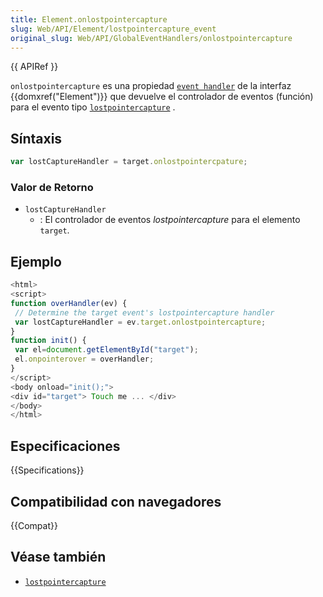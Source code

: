 ```yaml
---
title: Element.onlostpointercapture
slug: Web/API/Element/lostpointercapture_event
original_slug: Web/API/GlobalEventHandlers/onlostpointercapture
---
```


{{ APIRef }}

`onlostpointercapture` es una propiedad [`event handler`](/es/docs/Web/Reference/Events/Event_handlers) de la interfaz {{domxref("Element")}} que devuelve el controlador de eventos (función) para el evento tipo [`lostpointercapture`](/es/docs/Web/Reference/Events/lostpointercapture) .

## Síntaxis

```js
var lostCaptureHandler = target.onlostpointercpature;
```

### Valor de Retorno

- `lostCaptureHandler`
  - : El controlador de eventos _lostpointercapture_ para el elemento `target`.

## Ejemplo

```js
<html>
<script>
function overHandler(ev) {
 // Determine the target event's lostpointercapture handler
 var lostCaptureHandler = ev.target.onlostpointercapture;
}
function init() {
 var el=document.getElementById("target");
 el.onpointerover = overHandler;
}
</script>
<body onload="init();">
<div id="target"> Touch me ... </div>
</body>
</html>
```

## Especificaciones

{{Specifications}}

## Compatibilidad con navegadores

{{Compat}}

## Véase también

- [`lostpointercapture`](/es/docs/Web/Reference/Events/lostpointercapture)
